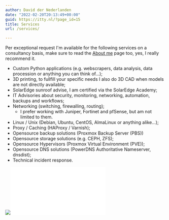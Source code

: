 ```yaml
---
author: David der Nederlanden
date: "2022-02-20T20:13:49+00:00"
guid: https://itty.nl/?page_id=15
title: Services
url: /services/

---
```

Per exceptional request I'm available for the following services on a consultancy basis, make sure to read the [About me](/about-me/) page too, yes, I really recommend it.

- Custom Python applications (e.g. webscrapers, data analysis, data procession or anything you can think of...);
- 3D printing, to fullfill your specific needs I also do 3D CAD when models are not directly available;
- SolarEdge sunroof advise, I am certified via the SolarEdge Academy;
- IT Advisories about security, monitoring, networking, automation, backups and workflows;
- Networking (switching, firewalling, routing);
  - I prefer working with Juniper, Fortinet and pfSense, but am not limited to them.
- Linux / Unix (Debian, Ubuntu, CentOS, AlmaLinux or anything alike...);
- Proxy / Caching (HAProxy / Varnish);
- Opensource backup solutions (Proxmox Backup Server (PBS))
- Opensource storage solutions (e.g. CEPH, ZFS);
- Opensource Hypervisors (Proxmox Virtual Environment (PVE));
- Opensource DNS solutions (PowerDNS Authoritative Nameserver, dnsdist);
- Technical incident response.

[![](/wp-content/uploads/2023/11/image.png)](https://internet.nl/site/itty.nl)![IPv6 Certification Badge for randommen](//ipv6.he.net/certification/create_badge.php?pass_name=randommen&badge=1)
